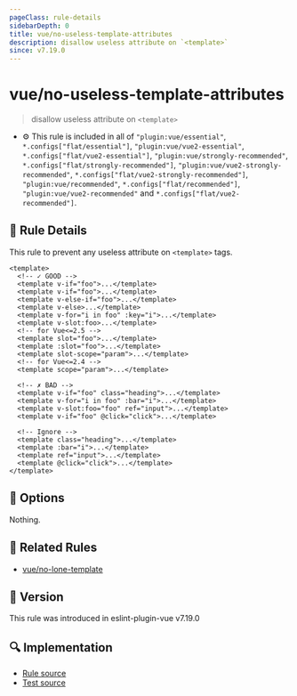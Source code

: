 ```yaml
---
pageClass: rule-details
sidebarDepth: 0
title: vue/no-useless-template-attributes
description: disallow useless attribute on `<template>`
since: v7.19.0
---
```


# vue/no-useless-template-attributes

> disallow useless attribute on `<template>`

- :gear: This rule is included in all of `"plugin:vue/essential"`, `*.configs["flat/essential"]`, `"plugin:vue/vue2-essential"`, `*.configs["flat/vue2-essential"]`, `"plugin:vue/strongly-recommended"`, `*.configs["flat/strongly-recommended"]`, `"plugin:vue/vue2-strongly-recommended"`, `*.configs["flat/vue2-strongly-recommended"]`, `"plugin:vue/recommended"`, `*.configs["flat/recommended"]`, `"plugin:vue/vue2-recommended"` and `*.configs["flat/vue2-recommended"]`.

## :book: Rule Details

This rule to prevent any useless attribute on `<template>` tags.

<eslint-code-block :rules="{'vue/no-useless-template-attributes': ['error']}">

```vue
<template>
  <!-- ✓ GOOD -->
  <template v-if="foo">...</template>
  <template v-if="foo">...</template>
  <template v-else-if="foo">...</template>
  <template v-else>...</template>
  <template v-for="i in foo" :key="i">...</template>
  <template v-slot:foo>...</template>
  <!-- for Vue<=2.5 -->
  <template slot="foo">...</template>
  <template :slot="foo">...</template>
  <template slot-scope="param">...</template>
  <!-- for Vue<=2.4 -->
  <template scope="param">...</template>

  <!-- ✗ BAD -->
  <template v-if="foo" class="heading">...</template>
  <template v-for="i in foo" :bar="i">...</template>
  <template v-slot:foo="foo" ref="input">...</template>
  <template v-if="foo" @click="click">...</template>

  <!-- Ignore -->
  <template class="heading">...</template>
  <template :bar="i">...</template>
  <template ref="input">...</template>
  <template @click="click">...</template>
</template>
```

</eslint-code-block>

## :wrench: Options

Nothing.

## :couple: Related Rules

- [vue/no-lone-template]

[vue/no-lone-template]: ./no-lone-template.md

## :rocket: Version

This rule was introduced in eslint-plugin-vue v7.19.0

## :mag: Implementation

- [Rule source](https://github.com/vuejs/eslint-plugin-vue/blob/master/lib/rules/no-useless-template-attributes.js)
- [Test source](https://github.com/vuejs/eslint-plugin-vue/blob/master/tests/lib/rules/no-useless-template-attributes.js)
